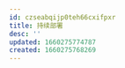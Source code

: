 ```yaml
---
id: czseabqijp0teh66cxifpxr
title: 持续部署
desc: ''
updated: 1660275774787
created: 1660275768269
---
```

